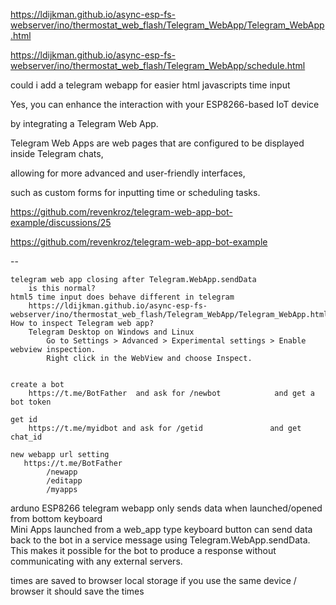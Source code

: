 https://ldijkman.github.io/async-esp-fs-webserver/ino/thermostat_web_flash/Telegram_WebApp/Telegram_WebApp.html

https://ldijkman.github.io/async-esp-fs-webserver/ino/thermostat_web_flash/Telegram_WebApp/schedule.html

could i add a telegram webapp 
   for easier html javascripts time input

Yes, you can enhance the interaction with your ESP8266-based IoT device 

by integrating a Telegram Web App. 

Telegram Web Apps are web pages that are configured to be displayed inside Telegram chats, 

allowing for more advanced and user-friendly interfaces, 

such as custom forms for inputting time or scheduling tasks.


https://github.com/revenkroz/telegram-web-app-bot-example/discussions/25


https://github.com/revenkroz/telegram-web-app-bot-example


--

    telegram web app closing after Telegram.WebApp.sendData
        is this normal?
    html5 time input does behave different in telegram 
        https://ldijkman.github.io/async-esp-fs-webserver/ino/thermostat_web_flash/Telegram_WebApp/Telegram_WebApp.html
    How to inspect Telegram web app?
        Telegram Desktop on Windows and Linux​ 
            Go to Settings > Advanced > Experimental settings > Enable webview inspection. 
            Right click in the WebView and choose Inspect.

   
    create a bot 
        https://t.me/BotFather  and ask for /newbot            and get a bot token
   
    get id     
        https://t.me/myidbot and ask for /getid               and get chat_id
   
    new webapp url setting
       https://t.me/BotFather
            /newapp
            /editapp
            /myapps

   arduno ESP8266 telegram webapp only sends data when launched/opened from bottom keyboard  
        Mini Apps launched from a web_app type keyboard button
        can send data back to the bot in a service message using Telegram.WebApp.sendData.
        This makes it possible for the bot to produce a response without communicating with any external servers.   
        
  times are saved to browser local storage
        if you use the same device / browser it should save the times
